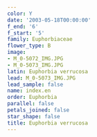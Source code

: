 ```yaml
---
color: Y
date: '2003-05-18T00:00:00'
f_end: '6'
f_start: '5'
family: Euphorbiaceae
flower_type: B
image:
- M_0-5072_IMG.JPG
- M_0-5073_IMG.JPG
latin: Euphorbia verrucosa
lead: M_0-5073_IMG.JPG
lead_sample: false
name: index.en
order: Euphorbia
parallel: false
petals_joined: false
star_shape: false
title: Euphorbia verrucosa
---
```

